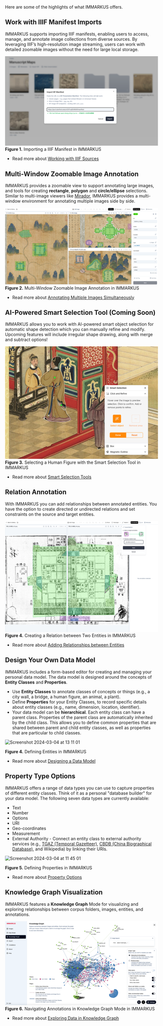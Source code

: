Here are some of the highlights of what IMMARKUS offers.

## Work with IIIF Manifest Imports

IMMARKUS supports importing IIIF manifests, enabling users to access, manage, and annotate image collections from diverse sources. By leveraging IIIF’s high-resolution image streaming, users can work with detailed zoomable images without the need for large local storage.

![01-fig1](update-images/01_overview_fig1.png)
**Figure 1.** Importing a IIIF Manifest in IMMARKUS

* Read more about [Working with IIIF Sources](02-Importing-Images#working-with-iiif-sources)

## Multi-Window Zoomable Image Annotation

IMMARKUS provides a zoomable view to support annotating large images, and tools for creating __rectangle__, __polygon__ and __circle/ellipse__ selections. Similar to multi-image viewers like [Mirador](https://projectmirador.org/), IMMARKUS provides a multi-window environment for annotating multiple images side by side.


![01-fig2](update-images/01_overview_fig2.png)
**Figure 2.** Multi-Window Zoomable Image Annotation in IMMARKUS

* Read more about [Annotating Multiple Images Simultaneously](https://github.com/rsimon/immarkus/wiki/05-Annotating-Images#annotating-multiple-images-simultaneously)

## AI-Powered Smart Selection Tool (Coming Soon)

IMMARKUS allows you to work with AI-powered smart object selection for automatic shape detection which you can manually refine and modify. Upcoming features will include irregular shape drawing, along with merge and subtract options!

![01-fig3](update-images/01_overview_fig3.jpg)
**Figure 3.** Selecting a Human Figure with the Smart Selection Tool in IMMARKUS

* Read more about [Smart Selection Tools](05-Annotating-Images#🛠️-smart-selection-tools)

## Relation Annotation 

With IMMARKUS you can add relationships between annotated entities. You have the option to create directed or undirected relations and set constraints on the source and target entities.

![01-fig4](update-images/01_overview_fig4.png)
**Figure 4.** Creating a Relation between Two Entities in IMMARKUS

* Read more about [Adding Relationships between Entities](05-Annotating-Images#adding-relationships-between-entities)


## Design Your Own Data Model

IMMARKUS includes a form-based editor for creating and managing your personal data model. The data model is designed around the concepts of **Entity Classes** and **Properties**.

- Use __Entity Classes__ to annotate classes of concepts or things (e.g., a city wall, a bridge, a human figure, an animal, a plant).
- Define __Properties__ for your Entity Classes, to record specific details about entity classes (e.g., name, dimension, location, identifier). 
- Your data model can be __hierarchical__. Each entity class can have a parent class. Properties of the parent class are automatically inherited by the child class. This allows you to define common properties that are shared between parent and child entity classes, as well as properties that are particular to child classes.

<img width="958" alt="Screenshot 2024-03-04 at 13 11 01" src="https://github.com/rsimon/immarkus/assets/160752064/b8d54fa9-53dc-414e-b291-d62f46b76a9b">

**Figure 4.** Defining Entities in IMMARKUS


* Read more about [Designing a Data Model](https://github.com/rsimon/immarkus/wiki/04-Designing-a-Data-Model)

## Property Type Options

IMMARKUS offers a range of data types you can use to capture properties of different entity classes. Think of it as a personal "database builder" for your data model. The following seven data types are currently available:

- Text 
- Number
- Options
- URI
- Geo-coordinates
- Measurement 
- External Authority - Connect an entity class to external authority services (e.g., [TGAZ (Temporal Gazetteer)](https://maps.cga.harvard.edu/tgaz/), [CBDB (China Biographical Database)](https://projects.iq.harvard.edu/cbdb/home), and Wikipedia) by linking their URIs.

<img width="978" alt="Screenshot 2024-03-04 at 11 45 01" src="https://github.com/rsimon/immarkus/assets/160752064/996cd609-c1c3-4a96-b51c-f7ee376e3a7a">

**Figure 5.** Defining Properties in IMMARKUS

* Read more about [Property Options](https://github.com/rsimon/immarkus/wiki/04-Designing-a-Data-Model#property-options)


## Knowledge Graph Visualization
IMMARKUS features a **Knowledge Graph** Mode for visualizing and exploring relationships between corpus folders, images, entities, and annotations.

![01-fig6](update-images/01_overview_fig6.png)
**Figure 6.** Navigating Annotations in Knowledge Graph Mode in IMMARKUS

* Read more about [Exploring Data in Knowledge Graph](07-Exploring-Data-in-Knowledge-Graph.md)
